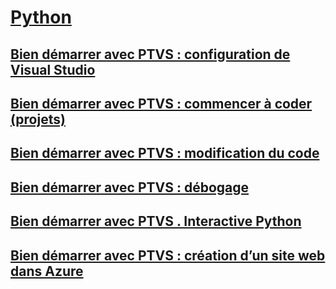 # [Python](getting-started-with-python.md)
## [Bien démarrer avec PTVS : configuration de Visual Studio](getting-started-with-ptvs-setting-up-visual-studio.md)
## [Bien démarrer avec PTVS : commencer à coder (projets)](getting-started-with-ptvs-start-coding-projects.md)
## [Bien démarrer avec PTVS : modification du code](getting-started-with-ptvs-editing-code.md)
## [Bien démarrer avec PTVS : débogage](getting-started-with-ptvs-debugging.md)
## [Bien démarrer avec PTVS . Interactive Python](getting-started-with-ptvs-interactive-python.md)
## [Bien démarrer avec PTVS : création d’un site web dans Azure](getting-started-with-ptvs-building-a-website-in-azure.md)
